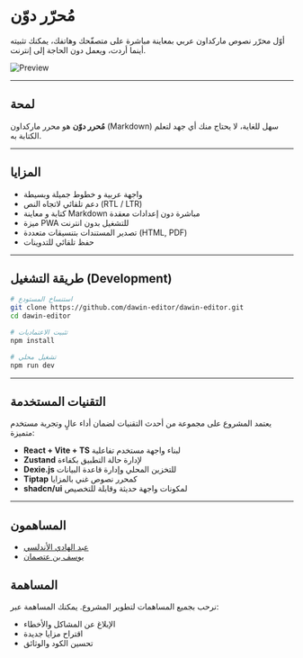 # مُحرّر دوّن

أوّل محرّر نصوص ماركداون عربي بمعاينة مباشرة على متصفّحك وهاتفك، يمكنك تثبيته أينما أردت، ويعمل دون الحاجة إلى إنترنت.

![Preview](https://i.suar.me/lpq8A/)

---

## لمحة

**مُحرر دوّن** هو محرر ماركداون (Markdown) سهل للغاية، لا يحتاج منك أي جهد لتعلم الكتابة به.

---

## المزايا

- واجهة عربية و خطوط جميلة وبسيطة
- دعم تلقائي لاتجاه النص (RTL / LTR)
- كتابة و معاينة Markdown مباشرة دون إعدادات معقدة
- ميزة PWA للتشغيل بدون انترنت
- تصدير المستندات بتنسيقات متعددة (HTML, PDF)
- حفظ تلقائي للتدوينات

---

## طريقة التشغيل (Development)

```bash
# استنساخ المستودع
git clone https://github.com/dawin-editor/dawin-editor.git
cd dawin-editor

# تثبيت الاعتماديات
npm install

# تشغيل محلي
npm run dev
```

---

## التقنيات المستخدمة

يعتمد المشروع على مجموعة من أحدث التقنيات لضمان أداء عالٍ وتجربة مستخدم متميزة:

- **React + Vite + TS** لبناء واجهة مستخدم تفاعلية
- **Zustand** لإدارة حالة التطبيق بكفاءة
- **Dexie.js** للتخزين المحلي وإدارة قاعدة البيانات
- **Tiptap** كمحرر نصوص غني بالمزايا
- **shadcn/ui** لمكونات واجهة حديثة وقابلة للتخصيص

---

## المساهمون

- [عبد الهادي الأندلسي](https://github.com/imAbdelhadi)
- [يوسف بن عتصمان](https://github.com/benotsman-youssuf)

## المساهمة

نرحب بجميع المساهمات لتطوير المشروع. يمكنك المساهمة عبر:

- الإبلاغ عن المشاكل والأخطاء
- اقتراح مزايا جديدة
- تحسين الكود والوثائق